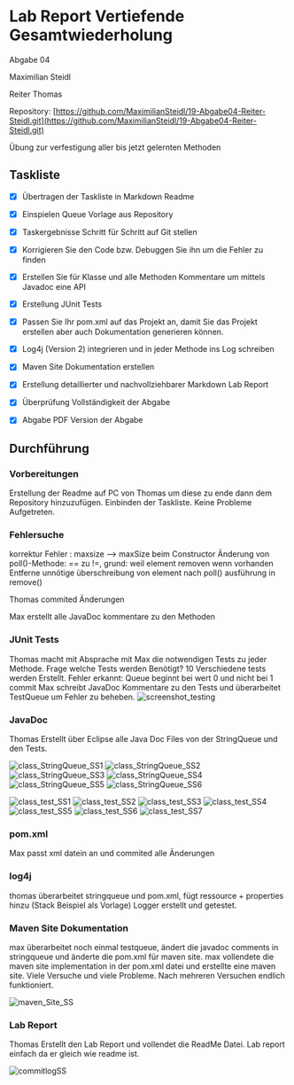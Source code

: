# Lab Report Vertiefende Gesamtwiederholung

Abgabe 04

Maximilian Steidl

Reiter Thomas

Repository: [https://github.com/MaximilianSteidl/19-Abgabe04-Reiter-Steidl.git](https://github.com/MaximilianSteidl/19-Abgabe04-Reiter-Steidl.git)

Übung zur verfestigung aller bis jetzt gelernten Methoden

## Taskliste

- [X] Übertragen der Taskliste in Markdown Readme
- [X] Einspielen Queue Vorlage aus Repository
- [X] Taskergebnisse Schritt für Schritt auf Git stellen
- [X] Korrigieren Sie den Code bzw. Debuggen Sie ihn um die Fehler zu finden
- [X] Erstellen Sie für Klasse und alle Methoden Kommentare um mittels Javadoc eine API 
- [X] Erstellung JUnit Tests
- [X] Passen Sie Ihr pom.xml auf das Projekt an, damit Sie das Projekt erstellen aber auch Dokumentation generieren können.
- [X] Log4j (Version 2) integrieren und in jeder Methode ins Log schreiben
- [x] Maven Site Dokumentation erstellen
- [X] Erstellung detaillierter und nachvollziehbarer Markdown Lab Report
- [X] Überprüfung Vollständigkeit der Abgabe
- [X] Abgabe PDF Version der Abgabe



## Durchführung
### Vorbereitungen
Erstellung der Readme auf PC von Thomas um diese zu ende dann dem Repository hinzuzufügen.
Einbinden der Taskliste. Keine Probleme Aufgetreten.

### Fehlersuche
korrektur Fehler : 	 maxsize --> maxSize beim Constructor
			         Änderung von poll()-Methode: == zu !=, grund: weil element removen wenn vorhanden
			         Entferne unnötige überschreibung von element nach poll() ausführung in remove()
                     
Thomas commited Änderungen

Max erstellt alle JavaDoc kommentare zu den Methoden

### JUnit Tests
Thomas macht mit Absprache mit Max die notwendigen Tests zu jeder Methode.
Frage welche Tests werden Benötigt? 
10 Verschiedene tests werden Erstellt.
Fehler erkannt: Queue beginnt bei wert 0 und nicht bei 1
commit
Max schreibt JavaDoc Kommentare zu den Tests und überarbeitet TestQueue um Fehler zu beheben.
![screenshot_testing](https://github.com/MaximilianSteidl/19-Abgabe04-Reiter-Steidl/blob/master/Media/screenshot_testing.JPG)

### JavaDoc
Thomas Erstellt über Eclipse alle Java Doc Files von der StringQueue und den Tests.

![class_StringQueue_SS1](https://github.com/MaximilianSteidl/19-Abgabe04-Reiter-Steidl/blob/master/Media/class_StringQueue_SS1.JPG)
![class_StringQueue_SS2](https://github.com/MaximilianSteidl/19-Abgabe04-Reiter-Steidl/blob/master/Media/class_StringQueue_SS2.JPG)
![class_StringQueue_SS3](https://github.com/MaximilianSteidl/19-Abgabe04-Reiter-Steidl/blob/master/Media/class_StringQueue_SS3.JPG)
![class_StringQueue_SS4](https://github.com/MaximilianSteidl/19-Abgabe04-Reiter-Steidl/blob/master/Media/class_StringQueue_SS4.JPG)
![class_StringQueue_SS5](https://github.com/MaximilianSteidl/19-Abgabe04-Reiter-Steidl/blob/master/Media/class_StringQueue_SS5.JPG)
![class_StringQueue_SS6](https://github.com/MaximilianSteidl/19-Abgabe04-Reiter-Steidl/blob/master/Media/class_StringQueue_SS6.JPG)

![class_test_SS1](https://github.com/MaximilianSteidl/19-Abgabe04-Reiter-Steidl/blob/master/Media/class_test_SS1.JPG)
![class_test_SS2](https://github.com/MaximilianSteidl/19-Abgabe04-Reiter-Steidl/blob/master/Media/class_test_SS2.JPG)
![class_test_SS3](https://github.com/MaximilianSteidl/19-Abgabe04-Reiter-Steidl/blob/master/Media/class_test_SS3.JPG)
![class_test_SS4](https://github.com/MaximilianSteidl/19-Abgabe04-Reiter-Steidl/blob/master/Media/class_test_SS4.JPG)
![class_test_SS5](https://github.com/MaximilianSteidl/19-Abgabe04-Reiter-Steidl/blob/master/Media/class_test_SS5.JPG)
![class_test_SS6](https://github.com/MaximilianSteidl/19-Abgabe04-Reiter-Steidl/blob/master/Media/class_test_SS6.JPG)
![class_test_SS7](https://github.com/MaximilianSteidl/19-Abgabe04-Reiter-Steidl/blob/master/Media/class_test_SS7.JPG)

### pom.xml
Max passt xml datein an und commited alle Änderungen

### log4j
thomas überarbeitet stringqueue und pom.xml, fügt ressource + properties hinzu (Stack Beispiel als Vorlage)
Logger erstellt und getestet.

### Maven Site Dokumentation
max überarbeitet noch einmal testqueue, ändert die javadoc comments in stringqueue und änderte die pom.xml für maven site.
max vollendete die maven site implementation in der pom.xml datei und erstellte eine maven site.
Viele Versuche und viele Probleme. Nach mehreren Versuchen endlich funktioniert. 

![maven_Site_SS](https://github.com/MaximilianSteidl/19-Abgabe04-Reiter-Steidl/blob/master/Media/maven_Site_SS.JPG)

### Lab Report
Thomas Erstellt den Lab Report und vollendet die ReadMe Datei.
Lab report einfach da er gleich wie readme ist.

![commitlogSS](https://github.com/MaximilianSteidl/19-Abgabe04-Reiter-Steidl/blob/master/Media/commitlogSS.JPG)
